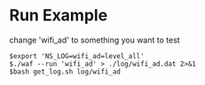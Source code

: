 # Run Example

change 'wifi_ad' to something you want to test

```console
$export 'NS_LOG=wifi_ad=level_all'
$./waf --run 'wifi_ad' > ./log/wifi_ad.dat 2>&1
$bash get_log.sh log/wifi_ad
```